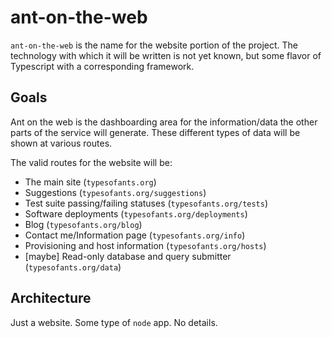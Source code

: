 # ant-on-the-web

`ant-on-the-web` is the name for the website portion of the project. The
technology with which it will be written is not yet known, but some flavor of
Typescript with a corresponding framework.

## Goals

Ant on the web is the dashboarding area for the information/data the other parts
of the service will generate. These different types of data will be shown at
various routes.

The valid routes for the website will be:

- The main site (`typesofants.org`)
- Suggestions (`typesofants.org/suggestions`)
- Test suite passing/failing statuses (`typesofants.org/tests`)
- Software deployments (`typesofants.org/deployments`)
- Blog (`typesofants.org/blog`)
- Contact me/Information page (`typesofants.org/info`)
- Provisioning and host information (`typesofants.org/hosts`)
- [maybe] Read-only database and query submitter (`typesofants.org/data`)

## Architecture

Just a website. Some type of `node` app. No details.
